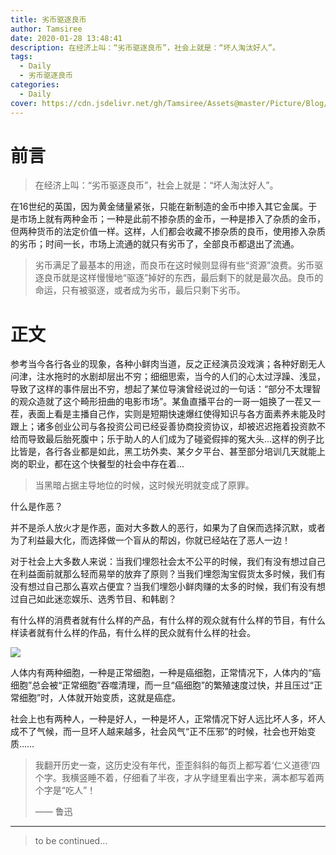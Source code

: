 ```yaml
---
title: 劣币驱逐良币
author: Tamsiree
date: 2020-01-28 13:48:41
description: 在经济上叫：“劣币驱逐良币”，社会上就是：“坏人淘汰好人”。
tags:
  - Daily
  - 劣币驱逐良币
categories:
  - Daily
cover: https://cdn.jsdelivr.net/gh/Tamsiree/Assets@master/Picture/Blog/Cover/27ab69b19aed09caf8f47fe7e7c84b43.jpg
---
```

# 前言

> 在经济上叫：“劣币驱逐良币”，社会上就是：“坏人淘汰好人”。

在16世纪的英国，因为黄金储量紧张，只能在新制造的金币中掺入其它金属。于是市场上就有两种金币；一种是此前不掺杂质的金币，一种是掺入了杂质的金币，但两种货币的法定价值一样。这样，人们都会收藏不掺杂质的良币，使用掺入杂质的劣币；时间一长，市场上流通的就只有劣币了，全部良币都退出了流通。

> 劣币满足了最基本的用途，而良币在这时候则显得有些“资源”浪费。劣币驱逐良币就是这样慢慢地“驱逐”掉好的东西，最后剩下的就是最次品。良币的命运，只有被驱逐，或者成为劣币，最后只剩下劣币。

# 正文
参考当今各行各业的现象，各种小鲜肉当道，反之正经演员没戏演；各种好剧无人问津，注水拖时的水剧却层出不穷；细细思索，当今的人们的心太过浮躁、浅显，导致了这样的事件层出不穷，想起了某位导演曾经说过的一句话：“部分不太理智的观众造就了这个畸形扭曲的电影市场”。某鱼直播平台的一哥一姐换了一茬又一茬，表面上看是主播自己作，实则是短期快速爆红使得知识与各方面素养未能及时跟上；诸多创业公司与各投资公司已经妥善协商投资协议，却被迟迟拖着投资款不给而导致最后胎死腹中；乐于助人的人们成为了碰瓷假摔的冤大头...这样的例子比比皆是，各行各业都是如此，黑工坊外卖、某夕夕平台、甚至部分培训几天就能上岗的职业，都在这个快餐型的社会中存在着...

> 当黑暗占据主导地位的时候，这时候光明就变成了原罪。

什么是作恶？

并不是杀人放火才是作恶，面对大多数人的恶行，如果为了自保而选择沉默，或者为了利益最大化，而选择做一个盲从的帮凶，你就已经站在了恶人一边！

对于社会上大多数人来说：当我们埋怨社会太不公平的时候，我们有没有想过自己在利益面前就那么轻而易举的放弃了原则？当我们埋怨淘宝假货太多时候，我们有没有想过自己那么喜欢占便宜？当我们埋怨小鲜肉赚的太多的时候，我们有没有想过自己如此迷恋娱乐、选秀节目、和韩剧？

有什么样的消费者就有什么样的产品，有什么样的观众就有什么样的节目，有什么样读者就有什么样的作品，有什么样的民众就有什么样的社会。

![](https://timgsa.baidu.com/timg?image&quality=80&size=b9999_10000&sec=1576069069083&di=1a8bee75a1fc71e489d425c2ca4ff7cf&imgtype=0&src=http%3A%2F%2Fn.sinaimg.cn%2Fsinacn%2Fw1280h720%2F20180307%2F9ffb-fxpwyhv4794756.jpg)

人体内有两种细胞，一种是正常细胞，一种是癌细胞，正常情况下，人体内的“癌细胞”总会被“正常细胞”吞噬清理，而一旦“癌细胞”的繁殖速度过快，并且压过“正常细胞”时，人体就开始变质，这就是癌症。

社会上也有两种人，一种是好人，一种是坏人，正常情况下好人远比坏人多，坏人成不了气候，而一旦坏人越来越多，社会风气“正不压邪”的时候，社会也开始变质……

> 我翻开历史一查，这历史没有年代，歪歪斜斜的每页上都写着‘仁义道德’四个字。我横竖睡不着，仔细看了半夜，才从字缝里看出字来，满本都写着两个字是“吃人”！
>   
> —— 鲁迅


---
> to be continued...